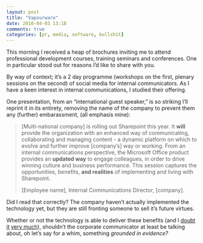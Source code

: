 ```yaml
---
layout: post
title: "Vapourware"
date: 2010-04-03 13:18
comments: true
categories: [pr, media, software, bullshit]
---
```

This morning I received a heap of brochures inviting me to attend
professional development courses, training seminars and conferences. One
in particular stood out for reasons I’d like to share with you.

By way of context; it’s a 2 day programme (workshops on the first,
plenary sessions on the second) of social media for internal
communicators. As I have a keen interest in internal communications, I
studied their offering.

One presentation, from an “international guest speaker,” is so striking
I’ll reprint it in its entirety, removing the name of the company to
prevent them any (further) embarassment, (all emphasis mine):

> [Multi-national company] is rolling out Sharepoint this year. It
> **will** provide the organization with an enhanced way of
> communicating, collaborating and managing content - a dynamic platform
> on which to evolve and further improve [company’s] way or working.
> From an internal communications perspective, the Microsoft Office
> product provides an **updated way** to engage colleagues, in order to
> drive winning culture and business performance. This session captures
> the opportunities, benefits, **and realities** of implementing and
> living with Sharepoint.
>
> [Employee name], Internal Communications Director, [company].

Did I read that correctly? The company haven’t actually implemented the
technology yet, but they are still fronting someone to sell it’s future
virtues.

Whether or not the technology is able to deliver these benefits (and I
[doubt it](http://twitter.com/jasonwryan/status/839079414) [very
much](http://twitter.com/jasonwryan/status/839079197)), shouldn’t the
corporate communicator at least be talking about, oh let’s say for a
whim, something *grounded in evidence?*
